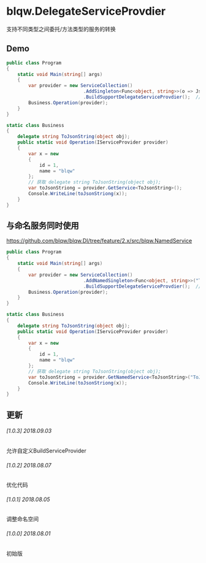 ﻿# blqw.DelegateServiceProvdier

支持不同类型之间委托/方法类型的服务的转换

## Demo
```cs
public class Program
{
    static void Main(string[] args)
    {
        var provider = new ServiceCollection()
                            .AddSingleton<Func<object, string>>(o => JsonConvert.SerializeObject(o)) //注入 Func<object, string>
                            .BuildSupportDelegateServiceProvdier();  // 支持委托转换
        Business.Operation(provider);
    }
}
```
```cs
static class Business
{
    delegate string ToJsonString(object obj);
    public static void Operation(IServiceProvider provider)
    {
        var x = new
        {
            id = 1,
            name = "blqw"
        };
        // 获取 delegate string ToJsonString(object obj);
        var toJsonStriong = provider.GetService<ToJsonString>();  
        Console.WriteLine(toJsonStriong(x));
    }
}
```

## 与命名服务同时使用
https://github.com/blqw/blqw.DI/tree/feature/2.x/src/blqw.NamedService
```cs
public class Program
{
    static void Main(string[] args)
    {
        var provider = new ServiceCollection()
                            .AddNamedSingleton<Func<object, string>>("ToJsonString", o => JsonConvert.SerializeObject(o)) //注入 Func<object, string>
                            .BuildSupportDelegateServiceProvdier();  // 支持委托转换
        Business.Operation(provider);
    }
}
```
```cs
static class Business
{
    delegate string ToJsonString(object obj);
    public static void Operation(IServiceProvider provider)
    {
        var x = new
        {
            id = 1,
            name = "blqw"
        };
        // 获取 delegate string ToJsonString(object obj);
        var toJsonStriong = provider.GetNamedService<ToJsonString>("ToJsonString");  
        Console.WriteLine(toJsonStriong(x));
    }
}
```

## 更新
###### [1.0.3] 2018.09.03  
允许自定义BuildServiceProvider
###### [1.0.2] 2018.08.07  
优化代码
###### [1.0.1] 2018.08.05  
调整命名空间
###### [1.0.0] 2018.08.01  
初始版